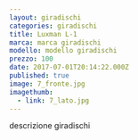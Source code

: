 ```yaml
---
layout: giradischi
categories: giradischi
title: Luxman L-1
marca: marca giradischi
modello: modello giradischi
prezzo: 100
date: 2017-07-01T20:14:22.000Z
published: true
image: 7_fronte.jpg
imagethumb:
  - link: 7_lato.jpg
---
```


descrizione giradischi
